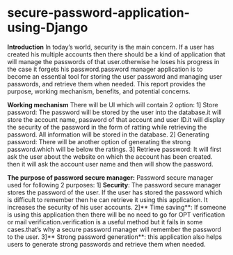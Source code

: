 # secure-password-application-using-Django
**Introduction**
In today’s world, security is the main concern. If a user has created his multiple  accounts then there should be a kind of application that will manage the passwords of that user.otherwise he loses his progress in the case it forgets his password.password manager application is to become an essential tool for storing the user password and managing user passwords, and retrieve them when needed. This report provides the purpose, working mechanism, benefits, and potential concerns. 

**Working mechanism**
There will be UI which will contain 2 option: 
1] Store password: The password will be stored by the user into the database.it will store the account name, password of that account and user ID.it will display the security of the password in the form of ratting while retrieving the password. All information will be stored in the database. 
2] Generating password: There will be another option of generating the strong password.which will be below the ratings. 
3] Retrieve password: It will first ask the user about the website on which the account has been created. then it will ask the account user name and then will show the password. 


**The purpose of password secure manager:** 
Password secure manager used for following 2 purposes: 
1] **Security**:  The password secure manager stores the password of the user. If the user has stored the password which is difficult to remember then he can retrieve it using this application. It increases the security of his user accounts. 
2]** Time saving**: If someone is using this application then there will be no need to go for OPT verification or mail verification.verification is a useful method but it fails in some cases.that’s why a secure password manager will remember the password to the user. 
3]** Strong password generation**: this application also helps users to generate strong passwords and retrieve them when needed. 



